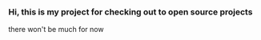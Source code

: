 ### Hi, this is my project for checking out to open source projects
there won't be much for now

<!---
riverize/riverize is a ✨ special ✨ repository because its `README.md` (this file) appears on your GitHub profile.
You can click the Preview link to take a look at your changes.
--->
